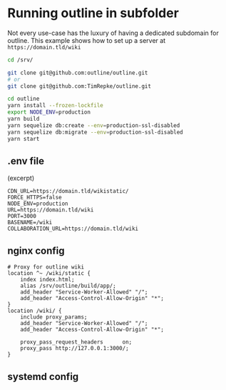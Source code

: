 # Running outline in subfolder
Not every use-case has the luxury of having a dedicated subdomain for outline.
This example shows how to set up a server at `https://domain.tld/wiki`

```bash
cd /srv/

git clone git@github.com:outline/outline.git 
# or
git clone git@github.com:TimRepke/outline.git

cd outline
yarn install --frozen-lockfile
export NODE_ENV=production
yarn build
yarn sequelize db:create --env=production-ssl-disabled
yarn sequelize db:migrate --env=production-ssl-disabled
yarn start
```

## .env file
(excerpt)
```dotenv
CDN_URL=https://domain.tld/wikistatic/
FORCE_HTTPS=false
NODE_ENV=production
URL=https://domain.tld/wiki
PORT=3000
BASENAME=/wiki
COLLABORATION_URL=https://domain.tld/wiki
```

## nginx config
```
# Proxy for outline wiki
location ^~ /wiki/static {
    index index.html;
    alias /srv/outline/build/app/;
    add_header "Service-Worker-Allowed" "/";
    add_header "Access-Control-Allow-Origin" "*";
}
location /wiki/ {
    include proxy_params;
    add_header "Service-Worker-Allowed" "/";
    add_header "Access-Control-Allow-Origin" "*";

    proxy_pass_request_headers      on;
    proxy_pass http://127.0.0.1:3000/;
}
```

## systemd config